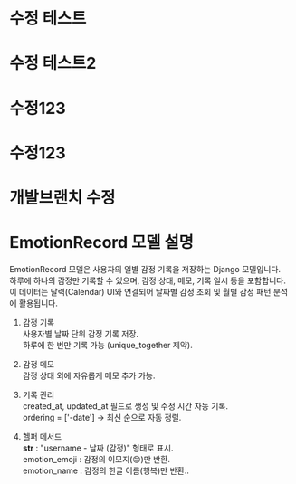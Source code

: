# 수정 테스트
# 수정 테스트2
# 수정123
# 수정123
# 개발브랜치 수정
# EmotionRecord 모델 설명
EmotionRecord 모델은 사용자의 일별 감정 기록을 저장하는 Django 모델입니다.<br>
하루에 하나의 감정만 기록할 수 있으며, 감정 상태, 메모, 기록 일시 등을 포함합니다.<br>
이 데이터는 달력(Calendar) UI와 연결되어 날짜별 감정 조회 및 월별 감정 패턴 분석에 활용됩니다.<br>

1. 감정 기록<br>
사용자별 날짜 단위 감정 기록 저장.<br>
하루에 한 번만 기록 가능 (unique_together 제약).<br>

2. 감정 메모<br>
감정 상태 외에 자유롭게 메모 추가 가능.<br>

3. 기록 관리<br>
created_at, updated_at 필드로 생성 및 수정 시간 자동 기록.<br>
ordering = ['-date'] → 최신 순으로 자동 정렬.<br>

4. 헬퍼 메서드<br>
__str__ : "username - 날짜 (감정)" 형태로 표시.<br>
emotion_emoji : 감정의 이모지(😊)만 반환.<br>
emotion_name : 감정의 한글 이름(행복)만 반환..
